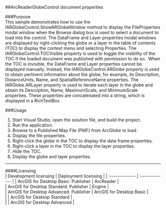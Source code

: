 ##ArcReaderGlobeControl document properties

###Purpose  
This sample demonstrates how to use the IARGlobeControl.ShowARGlobeWindow method to display the FileProperties modal window when the Browse dialog box is used to select a document to load into the control. The DataFrame and Layer properties modal windows are displayed by right-clicking the globe or a layer in the table of contents (TOC) to display the context menu and selecting Properties. The IARGlobeControl.TOCVisible property is used to toggle the visibility of the TOC if the loaded document was published with permission to do so.  When the TOC is invisible, the DataFrame and Layer properties cannot be displayed manually. Instead, the IARGlobeControl.ARGlobe property is used to obtain pertinent information about the globe; for example, its Description, DistanceUnits, Name, and SpatialReferenceName properties. The IARGlobe.ARLayer property is used to iterate each layer in the globe and obtain its Description, Name, MaximumScale, and MinimumScale properties. These properties are concatenated into a string, which is displayed in a RichTextBox.   


###Usage
1. Start Visual Studio, open the solution file, and build the project.   
1. Run the application.   
1. Browse to a Published Map File (PMF) from ArcGlobe to load.   
1. Display the file properties.  
1. Right-click the globe in the TOC to display the data frame properties.   
1. Right-click a layer in the TOC to display the layer properties.   
1. Hide the TOC.   
1. Display the globe and layer properties.   









---------------------------------

####Licensing  
| Development licensing | Deployment licensing | 
| :------------- | :------------- | 
| ArcGIS for Desktop Basic: Publisher | ArcReader |  
| ArcGIS for Desktop Standard: Publisher | Engine |  
| ArcGIS for Desktop Advanced: Publisher | ArcGIS for Desktop Basic |  
|  | ArcGIS for Desktop Standard |  
|  | ArcGIS for Desktop Advanced |  


